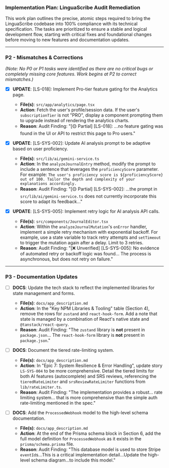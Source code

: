 ### Implementation Plan: LinguaScribe Audit Remediation

This work plan outlines the precise, atomic steps required to bring the LinguaScribe codebase into 100% compliance with its technical specification. The tasks are prioritized to ensure a stable and logical development flow, starting with critical fixes and foundational changes before moving to new features and documentation updates.

---

### **P2 - Mismatches & Corrections**

*(Note: No P0 or P1 tasks were identified as there are no critical bugs or completely missing core features. Work begins at P2 to correct mismatches.)*

- [x] **UPDATE**: [LS-018]: Implement Pro-tier feature gating for the Analytics page.
    - **File(s)**: `src/app/analytics/page.tsx`
    - **Action**: Fetch the user's profile/session data. If the user's `subscriptionTier` is not "PRO", display a component prompting them to upgrade instead of rendering the analytics charts.
    - **Reason**: Audit Finding: "[🟡 Partial] [LS-018]: ...no feature gating was found in the UI or API to restrict this page to Pro users."

- [x] **UPDATE**: [LS-SYS-002]: Update AI analysis prompt to be adaptive based on user proficiency.
    - **File(s)**: `src/lib/ai/gemini-service.ts`
    - **Action**: In the `analyzeJournalEntry` method, modify the prompt to include a sentence that leverages the `proficiencyScore` parameter. For example: `The user's proficiency score is ${proficiencyScore} out of 100. Tailor the depth and complexity of your explanations accordingly.`
    - **Reason**: Audit Finding: "[🟡 Partial] [LS-SYS-002]: ...the prompt in `src/lib/ai/gemini-service.ts` does not currently incorporate this score to adapt its feedback..."

- [x] **UPDATE**: [LS-SYS-005]: Implement retry logic for AI analysis API calls.
    - **File(s)**: `src/components/JournalEditor.tsx`
    - **Action**: Within the `analyzeJournalMutation`'s `onError` handler, implement a simple retry mechanism with exponential backoff. For example, use a state variable to track retry attempts and `setTimeout` to trigger the mutation again after a delay. Limit to 3 retries.
    - **Reason**: Audit Finding: "[❌ Unverified] [LS-SYS-005]: No evidence of automated retry or backoff logic was found... The process is asynchronous, but does not retry on failure."

---

### **P3 - Documentation Updates**

- [ ] **DOCS**: Update the tech stack to reflect the implemented libraries for state management and forms.
    - **File(s)**: `docs/app_description.md`
    - **Action**: In the "Key NPM Libraries & Tooling" table (Section 4), remove the rows for `zustand` and `react-hook-form`. Add a note that state is managed by a combination of React's native state and `@tanstack/react-query`.
    - **Reason**: Audit Finding: "The `zustand` library is **not** present in `package.json`... The `react-hook-form` library is **not** present in `package.json`."

- [ ] **DOCS**: Document the tiered rate-limiting system.
    - **File(s)**: `docs/app_description.md`
    - **Action**: In "Epic 7: System Resilience & Error Handling", update story `LS-SYS-004` to be more comprehensive. Detail the tiered limits for both AI features (autocomplete) and SRS reviews, referencing the `tieredRateLimiter` and `srsReviewRateLimiter` functions from `lib/rateLimiter.ts`.
    - **Reason**: Audit Finding: "The implementation provides a robust... rate limiting system... that is more comprehensive than the simple auth rate-limiting mentioned in the spec."

- [ ] **DOCS**: Add the `ProcessedWebhook` model to the high-level schema documentation.
    - **File(s)**: `docs/app_description.md`
    - **Action**: At the end of the Prisma schema block in Section 6, add the full model definition for `ProcessedWebhook` as it exists in the `prisma/schema.prisma` file.
    - **Reason**: Audit Finding: "This database model is used to store Stripe `eventId`s...This is a critical implementation detail...Update the high-level schema diagram...to include this model."